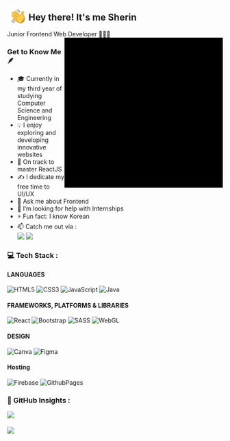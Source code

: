 <img alt="Night Coding" src="./files/handwave.gif" width='50' align="left"/><h2>Hey there! It's me Sherin</h2>

Junior Frontend Web Developer 👩🏻‍💻
<img align="right" width="370" height="350" src="./files/TechStack.gif">
### Get to Know Me 🪶

- 🎓 Currently in my third year of studying Computer Science and Engineering
- 💡 I enjoy exploring and developing innovative websites
- 🌱 On track to master ReactJS
- ✍️ I dedicate my free time to UI/UX
- 💬 Ask me about Frontend
- 🤔 I’m looking for help with Internships
- ⚡ Fun fact: I know Korean
- 📫 Catch me out via : 
<br /> <a href="https://www.linkedin.com/in/sherin-jebamalar-m/"><img src="https://img.shields.io/badge/LinkedIn-0077B5?style=for-the-badge&logo=linkedin&logoColor=white"/></a>
<a href="mailto:sherinjebamalarm@gmail.com"><img src="https://img.shields.io/badge/Gmail-D14836?style=for-the-badge&logo=gmail&logoColor=white"/></a>

### 💻 Tech Stack :

#### LANGUAGES
![HTML5](https://img.shields.io/badge/html5-%23E34F26.svg?style=plastic&logo=html5&logoColor=white) ![CSS3](https://img.shields.io/badge/css3-%231572B6.svg?style=plastic&logo=css3&logoColor=white) ![JavaScript](https://img.shields.io/badge/javascript-%23323330.svg?style=plastic&logo=javascript&logoColor=%23F7DF1E) ![Java](https://img.shields.io/badge/java-%23ED8B00.svg?style=plastic&logo=openjdk&logoColor=white)
#### FRAMEWORKS, PLATFORMS & LIBRARIES
![React](https://img.shields.io/badge/react-%2320232a.svg?style=plastic&logo=react&logoColor=%2361DAFB) ![Bootstrap](https://img.shields.io/badge/bootstrap-%238511FA.svg?style=plastic&logo=bootstrap&logoColor=white)  ![SASS](https://img.shields.io/badge/SASS-hotpink.svg?style=plastic&logo=SASS&logoColor=white) ![WebGL](https://img.shields.io/badge/WebGL-990000?logo=webgl&logoColor=white&style=plastic) 
#### DESIGN
![Canva](https://img.shields.io/badge/Canva-%2300C4CC.svg?style=plastic&logo=Canva&logoColor=white) ![Figma](https://img.shields.io/badge/figma-%23F24E1E.svg?style=plastic&logo=figma&logoColor=white)
#### Hosting
![Firebase](https://img.shields.io/badge/firebase-%23039BE5.svg?style=plastic&logo=firebase) ![GithubPages](https://img.shields.io/badge/github%20pages-121013?style=plastic&logo=github&logoColor=white) 

### 🔗 GitHub Insights :

![](https://github-readme-stats.vercel.app/api/top-langs/?username=Sherin-Jebamalar-M&theme=nightowl&hide_border=false&include_all_commits=true&count_private=true&layout=compact)
<br />
<br />
![](https://github-readme-stats.vercel.app/api?username=Sherin-Jebamalar-M&theme=nightowl&hide_border=false&include_all_commits=true&count_private=true) 



